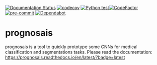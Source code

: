 [![Documentation Status](https://readthedocs.org/projects/prognosais/badge/?version=latest)](https://prognosais.readthedocs.io/en/latest/?badge=latest) [![codecov](https://codecov.io/gh/Svdvoort/prognosais/branch/master/graph/badge.svg?token=HTHVINR6Y8)](https://codecov.io/gh/Svdvoort/prognosais) [![Python test](https://github.com/Svdvoort/prognosais/workflows/Python%20test/badge.svg)](https://github.com/Svdvoort/prognosais/actions?query=workflow%3A%22Python+test%22)[![CodeFactor](https://www.codefactor.io/repository/github/svdvoort/prognosais/badge)](https://www.codefactor.io/repository/github/svdvoort/prognosais)[![pre-commit](https://img.shields.io/badge/pre--commit-enabled-brightgreen?logo=pre-commit&logoColor=white)](https://github.com/pre-commit/pre-commit)
[![Dependabot](https://flat.badgen.net/dependabot/Svdvoort/prognosais?icon=dependabot)](https://github.com/Svdvoort/prognosais/pulls?q=is%3Aopen+is%3Apr+label%3Adependencies)

# prognosais

prognosais is a tool to quickly prototype some CNNs for medical classification and segmentations tasks.
Please read the documentation: https://prognosais.readthedocs.io/en/latest/?badge=latest
